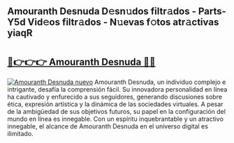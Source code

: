 ## Amouranth Desnuda D𝚎sn𝚞dos filtr𝚊dos - Parts-Y5d Vid𝚎os filtr𝚊dos - N𝚞evas f𝚘tos atr𝚊ctivas yiaqR

# <h2><a href="http://mbd8le.tromn.icu/?c=Amouranth+Desnuda">🔗👉👉👉 Amouranth Desnuda 🔗🔗</a></h2>

[![Amouranth Desnuda nuevo](https://i.imgur.com/pEAQMta.gif)](http://mbd8le.tromn.icu/?c=Amouranth+Desnuda)
Amouranth Desnuda, un individuo complejo e intrigante, desafía la comprensión fácil. Su innovadora personalidad en línea ha cautivado y enfurecido a sus seguidores, generando discusiones sobre ética, expresión artística y la dinámica de las sociedades virtuales. A pesar de la ambigüedad de sus objetivos futuros, su papel en la configuración del mundo en línea es innegable. Con un espíritu inquebrantable y un atractivo innegable, el alcance de Amouranth Desnuda en el universo digital es ilimitado.
